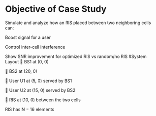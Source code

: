 # Objective of Case Study
Simulate and analyze how an RIS placed between two neighboring cells can:

Boost signal for a user

Control inter-cell interference

Show SNR improvement for optimized RIS vs random/no RIS
 #System Layout
📡 BS1 at (0, 0)

📡 BS2 at (20, 0)

👤 User U1 at (5, 0) served by BS1

👤 User U2 at (15, 0) served by BS2

🧱 RIS at (10, 0) between the two cells

RIS has N = 16 elements

